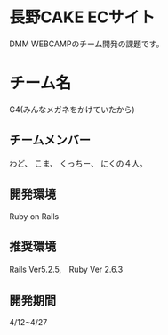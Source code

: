 # 長野CAKE ECサイト
DMM WEBCAMPのチーム開発の課題です。
# チーム名
G4(みんなメガネをかけていたから)
## チームメンバー
わど、
こま、
くっちー、
にくの４人。
## 開発環境
Ruby on Rails
## 推奨環境
Rails Ver5.2.5,　Ruby Ver 2.6.3
## 開発期間
4/12~4/27
